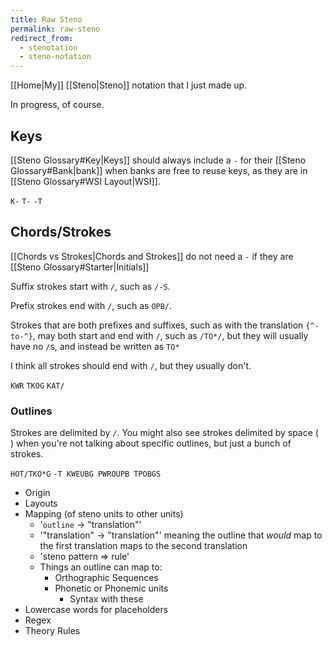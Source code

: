 ```yaml
---
title: Raw Steno
permalink: raw-steno
redirect_from:
  - stenotation
  - steno-notation
---
```


[[Home|My]] [[Steno|Steno]] notation that I just made up.

In progress, of course.

## Keys

[[Steno Glossary#Key|Keys]] should always include a `-` for their [[Steno Glossary#Bank|bank]] when banks are free to reuse keys, as they are in [[Steno Glossary#WSI Layout|WSI]].

`K-` `T-` `-T`

## Chords/Strokes

[[Chords vs Strokes|Chords and Strokes]] do not need a `-` if they are [[Steno Glossary#Starter|Initials]]

Suffix strokes start with `/`, such as `/-S`.

Prefix strokes end with `/`, such as `OPB/`.

Strokes that are both prefixes and suffixes, such as with the translation `{^-to-^}`, may both start and end with `/`, such as `/TO*/`, but they will usually have no `/`s, and instead be written as `TO*`

I think all strokes should end with `/`, but they usually don't.

`KWR`
`TKOG`
`KAT/`

### Outlines

Strokes are delimited by `/`. You might also see strokes delimited by space (` `) when you're not talking about specific outlines, but just a bunch of strokes.

`HOT/TKO*G`
`-T KWEUBG PWROUPB TPOBGS`

- Origin
- Layouts
- Mapping (of steno units to other units)
	-  '`outline` → "translation"'
	-  '"translation" → "translation"' meaning the outline that _would_ map to the first translation maps to the second translation
	-  'steno pattern ⇒ rule'
	- Things an outline can map to:
		- Orthographic Sequences
		- Phonetic or Phonemic units
		    - Syntax with these
- Lowercase words for placeholders
- Regex
- Theory Rules
